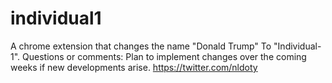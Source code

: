 # individual1
A chrome extension that changes the name "Donald Trump" To "Individual-1".
Questions or comments:
Plan to implement changes over the coming weeks if new developments arise. 
https://twitter.com/nldoty
